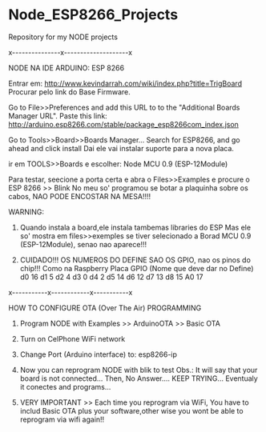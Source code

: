 # Node_ESP8266_Projects
Repository for my NODE projects

x---------------x--------------------x

NODE NA IDE ARDUINO:
ESP 8266

Entrar em: http://www.kevindarrah.com/wiki/index.php?title=TrigBoard
Procurar pelo link do Base Firmware.

Go to File>>Preferences and add this URL to to the "Additional Boards Manager URL". 
Paste this link: http://arduino.esp8266.com/stable/package_esp8266com_index.json

Go to Tools>>Board>>Boards Manager... Search for ESP8266, and go ahead and click install
Dai ele vai instalar suporte para a nova placa.

ir em TOOLS>>Boards  e escolher:
Node MCU 0.9 (ESP-12Module)

Para testar, seecione a porta certa e abra o Files>>Examples  e procure o ESP 8266 >> Blink
No meu so' programou se botar a plaquinha sobre os cabos, NAO PODE ENCOSTAR NA MESA!!!!

WARNING:
1) Quando instala a board,ele instala tambemas libraries do ESP
Mas ele so' mostra em files>>exemples se tiver selecionado a Borad MCU 0.9 (ESP-12Module), senao nao aparece!!!

2) CUIDADO!!! OS NUMEROS DO DEFINE SAO OS GPIO, nao os pinos do chip!!! Como na Raspberry
Placa 	GPIO (Nome que deve dar no Define)
d0		16
d1		5
d2		4
d3 		0
d4		2
d5		14
d6		12
d7		13
d8		15
A0		17

x-----------x------------x-----------x

HOW TO CONFIGURE OTA (Over The Air) PROGRAMMING

1) Program NODE with Examples >> ArduinoOTA >> Basic OTA

2) Turn on CelPhone WiFi network

3) Change Port (Arduino interface) to: esp8266-ip

4) Now you can reprogram NODE with blik to test
Obs.: It will say that your board is not connected...
      Then, No Answer....
      KEEP TRYING...
      Eventualy it conectes and programs...
      
5) VERY IMPORTANT >> Each time you reprogram via WiFi, You have to includ Basic OTA plus your software,other wise you wont be able to reprogram via wifi again!!

